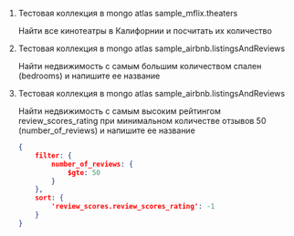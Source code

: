 1. Тестовая коллекция в mongo atlas  sample_mflix.theaters
    
    Найти все кинотеатры в Калифорнии и посчитать их количество 


2. Тестовая коллекция в mongo atlas  sample_airbnb.listingsAndReviews

    Найти недвижимость с самым большим количеством спален (bedrooms) и напишите ее название 


3. Тестовая коллекция в mongo atlas  sample_airbnb.listingsAndReviews

    Найти недвижимость с самым высоким рейтингом  review_scores_rating при минимальном количестве отзывов 50 (number_of_reviews) и напишите ее название 

    ```json
    {
        filter: {
            number_of_reviews: {
                $gte: 50
            }
        },
        sort: {
            'review_scores.review_scores_rating': -1
        }
    }
